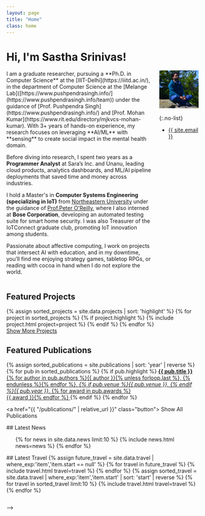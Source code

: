 ```yaml
---
layout: page
title: "Home"
class: home
---
```


# Hi, I'm Sastha Srinivas!

<div class="columns" markdown="1">

<div class="intro" markdown="1">
I am a graduate researcher, pursuing a **Ph.D. in Computer Science** at the [IIIT-Delhi](https://iiitd.ac.in/), in the department of Computer Science at the [Melange Lab]([https://www.pushpendrasingh.info/](https://www.pushpendrasingh.info/team)) under the guidance of [Prof. Pushpendra Singh](https://www.pushpendrasingh.info/) and [Prof. Mohan Kumar](https://www.rit.edu/directory/mjkvcs-mohan-kumar). With 3+ years of hands-on experience, my research focuses on leveraging **AI/ML** with **sensing** to create social impact in the mental health domain. 

Before diving into research, I spent two years as a **Programmer Analyst** at Sara’s Inc. and Unanu, leading cloud products, analytics dashboards, and ML/AI pipeline deployments that saved time and money across industries.

I hold a Master's in **Computer Systems Engineering (specializing in IoT)** from [Northeastern University](https://catalog.northeastern.edu/graduate/engineering/multidisciplinary/cyber-physical-systems-ms/) under the guidance of [Prof.Peter O'Reilly](https://coe.northeastern.edu/people/oreilly-peter/), where I also interned at **Bose Corporation**, developing an automated testing suite for smart home security. I was also Treasurer of the IoTConnect graduate club, promoting IoT innovation among students.

Passionate about affective computing, I work on projects that intersect AI with education, and in my downtime, you’ll find me enjoying strategy games, tabletop RPGs, or reading with cocoa in hand when I do not explore the world.

</div>

<div class="me" markdown="1">
<picture>
  <source srcset='/images/DSC_0039_cropped.jpg' type='image/jpeg' />
  <img
    src='/images/DSC_0039_cropped.jpg'
    alt='Sastha Srinivasan'>
</picture>

{:.no-list}
* <a href="mailto:{{ site.email }}">{{ site.email }}</a>
</div>
</div>

## Featured Projects

<div class="featured-projects">
  {% assign sorted_projects = site.data.projects | sort: 'highlight' %}
  {% for project in sorted_projects %}
    {% if project.highlight %}
      {% include project.html project=project %}
    {% endif %}
  {% endfor %}
</div>
<a href="{{ "/projects/" | relative_url }}" class="button">
  <i class="fas fa-chevron-circle-right"></i>
  Show More Projects
</a>

## Featured Publications

<div class="featured-publications">
  {% assign sorted_publications = site.publications | sort: 'year' | reverse %}
  {% for pub in sorted_publications %}
    {% if pub.highlight %}
      <a href="{{ pub.pdf }}" class="publication">
        <strong>{{ pub.title }}</strong>
        <span class="authors">{% for author in pub.authors %}{{ author }}{% unless forloop.last %}, {% endunless %}{% endfor %}</span>.
        <i>{% if pub.venue %}{{ pub.venue }}, {% endif %}{{ pub.year }}</i>.
        {% for award in pub.awards %}<br/><span class="award"><i class="fas fa-{% if award == "Best Paper Award" %}trophy{% else %}award{% endif %}" aria-hidden="true"></i> {{ award }}</span>{% endfor %}
      </a>
    {% endif %}
  {% endfor %}
</div>

<a href="{{ "/publications/" | relative_url }}" class="button">
  <i class="fas fa-chevron-circle-right"></i>
  Show All Publications
</a>

<div class="news-travel" markdown="1">

<div class="news" markdown="1">
## Latest News

<ul>
{% for news in site.data.news limit:10 %}
  {% include news.html news=news %}
{% endfor %}
</ul>

</div>

<div class="travel" markdown="1">
## Latest Travel

<table>
<tbody>
{% assign future_travel = site.data.travel | where_exp:'item','item.start == null' %}
{% for travel in future_travel %}
  {% include travel.html travel=travel %}
{% endfor %}
{% assign sorted_travel = site.data.travel | where_exp:'item','item.start' | sort: 'start' | reverse %}
{% for travel in sorted_travel limit:10 %}
  {% include travel.html travel=travel %}
{% endfor %}
</tbody>
</table>

</div>

</div> -->
